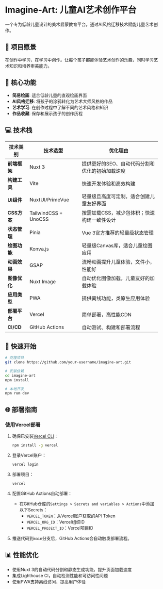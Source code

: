 # Imagine-Art: 儿童AI艺术创作平台

一个专为低龄儿童设计的美术启蒙教育平台，通过AI风格迁移技术赋能儿童艺术创作。

## 📌 项目愿景

在创作中学习，在学习中创作。让每个孩子都能体验艺术创作的乐趣，同时学习艺术知识和培养审美能力。

## 🌟 核心功能

- **简易绘画**: 适合低龄儿童的直观绘画界面
- **AI风格迁移**: 将孩子的涂鸦转化为艺术大师风格的作品
- **艺术学习**: 在创作过程中了解不同的艺术风格和知识
- **作品收藏**: 保存和展示孩子的创作历程

## 💻 技术栈

| 技术类别     | 技术选型             | 优化理由                                        |
| ------------ | -------------------- | ----------------------------------------------- |
| **前端框架** | Nuxt 3               | 提供更好的SEO、自动代码分割和优化的初始加载速度 |
| **构建工具** | Vite                 | 快速开发体验和高效构建                          |
| **UI组件**   | NuxtUI/PrimeVue      | 轻量级且高度可定制，适合创建儿童友好界面        |
| **CSS方案**  | TailwindCSS + UnoCSS | 按需加载CSS，减少包体积；快速构建一致性设计     |
| **状态管理** | Pinia                | Vue 3官方推荐的轻量级状态管理                   |
| **绘图功能** | Konva.js             | 轻量级Canvas库，适合儿童绘图应用                |
| **动画效果** | GSAP                 | 流畅动画提升儿童体验，文件小，性能好            |
| **图像优化** | Nuxt Image           | 自动优化图像加载，儿童友好的加载体验            |
| **应用类型** | PWA                  | 提供离线功能，类原生应用体验                    |
| **部署平台** | Vercel               | 简单部署，高性能CDN                             |
| **CI/CD**    | GitHub Actions       | 自动测试、构建和部署流程                        |

## 🚀 快速开始

```bash
# 克隆项目
git clone https://github.com/your-username/imagine-art.git

# 安装依赖
cd imagine-art
npm install

# 本地开发
npm run dev
```

## 🌐 部署指南

### 使用Vercel部署

1. 确保已安装[Vercel CLI](https://vercel.com/docs/cli)：

   ```bash
   npm install -g vercel
   ```

2. 登录Vercel账户：

   ```bash
   vercel login
   ```

3. 部署项目：

   ```bash
   vercel
   ```

4. 配置GitHub Actions自动部署：

   - 在GitHub仓库的`Settings > Secrets and variables > Actions`中添加以下Secrets：
     - `VERCEL_TOKEN`：从Vercel账户获取的API Token
     - `VERCEL_ORG_ID`：Vercel组织ID
     - `VERCEL_PROJECT_ID`：Vercel项目ID

5. 推送代码到`main`分支后，GitHub Actions会自动触发部署流程。

## 📊 性能优化

- 使用Nuxt 3的自动代码分割和静态生成功能，提升页面加载速度
- 集成Lighthouse CI，自动检测性能和可访问性问题
- 使用PWA支持离线访问，提高用户体验
